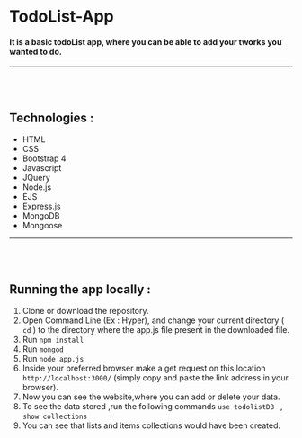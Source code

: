 # TodoList-App
#### It is a basic todoList app, where you can be able to add your tworks you wanted to do. 

<hr />
<br />
<br />


## Technologies :
- HTML
- CSS
- Bootstrap 4
- Javascript
- JQuery
- Node.js
- EJS
- Express.js
- MongoDB
- Mongoose
<hr />
<br />
<br />

## Running the app locally :
1. Clone or download the repository.
2. Open Command Line (Ex : Hyper), and change your current directory ( ``` cd ``` ) to the directory where the app.js file present in the downloaded file.
3. Run ``` npm install  ```
4. Run ``` mongod ```
5. Run ```node app.js ```
6. Inside your preferred browser make a get request on this location ```http://localhost:3000/``` (simply copy and  paste the link address in your browser).
7. Now you can see the website,where you can add or delete your data.
8. To see the data stored ,run the following commands ``` use todolistDB  ``` , ``` show collections ```
9. You can see that lists and items collections would have been created. 
 
